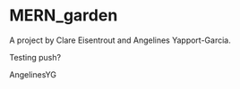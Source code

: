 # MERN_garden

A project by Clare Eisentrout and Angelines Yapport-Garcia.

Testing push?

AngelinesYG
